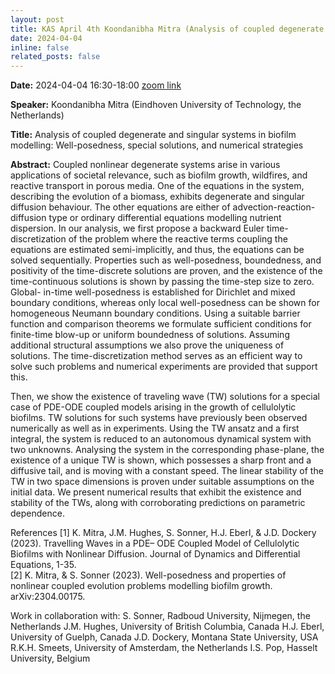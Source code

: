 ```yaml
---
layout: post
title: KAS April 4th Koondanibha Mitra (Analysis of coupled degenerate and singular systems in biofilm modelling) 
date: 2024-04-04
inline: false
related_posts: false
---
```


**Date:**  2024-04-04 16:30-18:00 [zoom link](https://us06web.zoom.us/meeting/register/tZ0qc-qprj8oG9eN-7TH6etjYMkOz9NCM0Pn)

**Speaker:** Koondanibha Mitra (Eindhoven University of Technology, the Netherlands)

**Title:** Analysis of coupled degenerate and singular systems in biofilm modelling: Well-posedness, special solutions, and numerical strategies

**Abstract:** Coupled nonlinear degenerate systems arise in various applications of societal relevance, such as biofilm growth, wildfires, and reactive transport in porous media. One of the equations in the system, describing the evolution of a biomass, exhibits degenerate and singular diffusion behaviour. The other equations are either of advection-reaction-diffusion type or ordinary differential equations modelling nutrient dispersion. In our analysis, we first propose a backward Euler time-discretization of the problem where the reactive terms coupling the equations are estimated semi-implicitly, and thus, the equations can be solved sequentially. Properties such as well-posedness, boundedness, and positivity of the time-discrete solutions are proven, and the existence of the time-continuous solutions is shown by passing the time-step size to zero. Global- in-time well-posedness is established for Dirichlet and mixed boundary conditions, whereas only local well-posedness can be shown for homogeneous Neumann boundary conditions. Using a suitable barrier function and comparison theorems we formulate sufficient conditions for finite-time blow-up or uniform boundedness of solutions. Assuming additional structural assumptions we also prove the uniqueness of solutions. The time-discretization method serves as an efficient way to solve such problems and numerical experiments are provided that support this.

Then, we show the existence of traveling wave (TW) solutions for a special case of PDE-ODE coupled models arising in the growth of cellulolytic biofilms. TW solutions for such systems have previously been observed numerically as well as in experiments. Using the TW ansatz and a first integral, the system is reduced to an autonomous dynamical system with two unknowns. Analysing the system in the corresponding phase-plane, the existence of a unique TW is shown, which possesses a sharp front and a diffusive tail, and is moving with a constant speed. The linear stability of the TW in two space dimensions is proven under suitable assumptions on the initial data. We present numerical results that exhibit the existence and stability of the TWs, along with corroborating predictions on parametric dependence.

References
[1] K. Mitra, J.M. Hughes, S. Sonner, H.J. Eberl, & J.D. Dockery (2023). Travelling Waves in a PDE– ODE Coupled Model of Cellulolytic Biofilms with Nonlinear Diffusion. Journal of Dynamics and Differential Equations, 1-35. \
[2] K. Mitra, & S. Sonner (2023). Well-posedness and properties of nonlinear coupled evolution problems modelling biofilm growth. arXiv:2304.00175.


Work in collaboration with:
S. Sonner, Radboud University, Nijmegen, the Netherlands
J.M. Hughes, University of British Columbia, Canada
H.J. Eberl, University of Guelph, Canada
J.D. Dockery, Montana State University, USA
R.K.H. Smeets, University of Amsterdam, the Netherlands
I.S. Pop, Hasselt University, Belgium